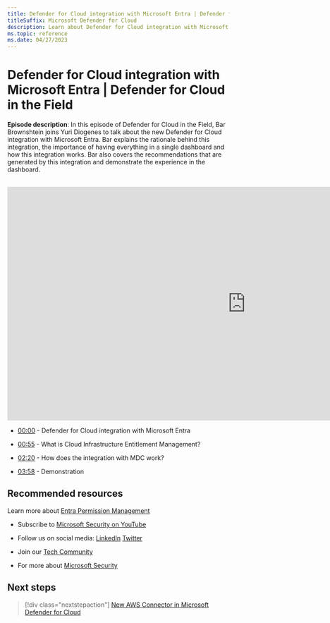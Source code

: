 ```yaml
---
title: Defender for Cloud integration with Microsoft Entra | Defender for Cloud in the Field
titleSuffix: Microsoft Defender for Cloud
description: Learn about Defender for Cloud integration with Microsoft Entra.
ms.topic: reference
ms.date: 04/27/2023
---
```


# Defender for Cloud integration with Microsoft Entra | Defender for Cloud in the Field

**Episode description**: In this episode of Defender for Cloud in the Field, Bar Brownshtein joins Yuri Diogenes to talk about the new Defender for Cloud integration with Microsoft Entra. Bar explains the rationale behind this integration, the importance of having everything in a single dashboard and how this integration works. Bar also covers the recommendations that are generated by this integration and demonstrate the experience in the dashboard.
<br>
<br>
<iframe src="https://aka.ms/docs/player?id=96a0ecdb-b1c3-423f-9ff1-47fcc5d6ab1b" width="1080" height="530" allowFullScreen="true" frameBorder="0"></iframe>

- [00:00](https://learn.microsoft.com/shows/mdc-in-the-field/integrate-entra#time=00m0s) - Defender for Cloud integration with Microsoft Entra

- [00:55](https://learn.microsoft.com/shows/mdc-in-the-field/integrate-entra#time=00m55s) - What is Cloud Infrastructure Entitlement Management?

- [02:20](https://learn.microsoft.com/shows/mdc-in-the-field/integrate-entra#time=02m20s) - How does the integration with MDC work?

- [03:58](https://learn.microsoft.com/shows/mdc-in-the-field/integrate-entra#time=03m58s) - Demonstration

## Recommended resources

Learn more about [Entra Permission Management](other-threat-protections.md#entra-permission-management-formerly-cloudknox)

-  Subscribe to [Microsoft Security on YouTube](https://www.youtube.com/redirect?event=video_description&redir_token=QUFFLUhqa0ZoTml2Qm9kZ2pjRzNMUXFqVUwyNl80YVNtd3xBQ3Jtc0trVm9QM2Z0NlpOeC1KSUE2UEd1cVJ5aHQ0MTN6WjJEYmNlOG9rWC1KZ1ZqaTNmcHdOOHMtWXRLSGhUTVBhQlhhYzlUc2xmTHZtaUpkd1c4LUQzLWt1YmRTbkVQVE5EcTJIM0Foc042SGdQZU5acVRJbw&q=https%3A%2F%2Faka.ms%2FSubscribeMicrosoftSecurity)

-  Follow us on social media: 
  [LinkedIn](https://www.youtube.com/redirect?event=video_description&redir_token=QUFFLUhqbFk5TXZuQld2NlpBRV9BQlJqMktYSm95WWhCZ3xBQ3Jtc0tsQU13MkNPWGNFZzVuem5zc05wcnp0VGxybHprVTkwS2todWw0b0VCWUl4a2ZKYVktNGM1TVFHTXpmajVLcjRKX0cwVFNJaDlzTld4MnhyenBuUGRCVmdoYzRZTjFmYXRTVlhpZGc4MHhoa3N6ZDhFMA&q=https%3A%2F%2Fwww.linkedin.com%2Fshowcase%2Fmicrosoft-security%2F)
  [Twitter](https://twitter.com/msftsecurity)

-  Join our [Tech Community](https://aka.ms/SecurityTechCommunity)

-  For more about [Microsoft Security](https://msft.it/6002T9HQY)

## Next steps

> [!div class="nextstepaction"]
> [New AWS Connector in Microsoft Defender for Cloud](episode-eighteen.md)
